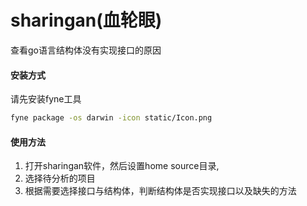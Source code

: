 # sharingan(血轮眼)

查看go语言结构体没有实现接口的原因

#### 安装方式
请先安装fyne工具
```bash
fyne package -os darwin -icon static/Icon.png
```

#### 使用方法
1. 打开sharingan软件，然后设置home source目录,
2. 选择待分析的项目
3. 根据需要选择接口与结构体，判断结构体是否实现接口以及缺失的方法